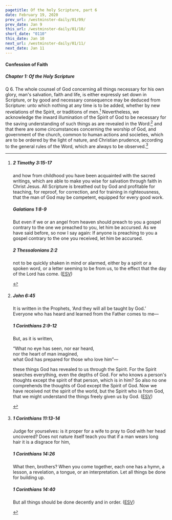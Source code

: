 ```yaml
---
pagetitle: Of the holy Scripture, part 6
date: February 19, 2020
prev_url: /westminster-daily/01/09/
prev_date: Jan 9
this_url: /westminster-daily/01/10/
short_date: "0110"
this_date: Jan 10
next_url: /westminster-daily/01/11/
next_date: Jan 11
---
```


#### Confession of Faith

##### Chapter 1: Of the Holy Scripture

<span class="q">Q 6.</span> The whole counsel of God concerning all things necessary for his own glory, man's salvation, faith and life, is either expressly set down in Scripture, or by good and necessary consequence may be deduced from Scripture: unto which nothing at any time is to be added, whether by new revelations of the Spirit, or traditions of men.[^fnref:wcf1] Nevertheless, we acknowledge the inward illumination of the Spirit of God to be necessary for the saving understanding of such things as are revealed in the Word:[^fnref:wcf2] and that there are some circumstances concerning the worship of God, and government of the church, common to human actions and societies, which are to be ordered by the light of nature, and Christian prudence, according to the general rules of the Word, which are always to be observed.[^fnref:wcf3]

[^fnref:wcf1]: <div class="esv"><h5>2 Timothy 3:15-17</h5> <div class="esv-text"><p id="p55003015.01-1">and how from childhood you have been acquainted with the sacred writings, which are able to make you wise for salvation through faith in Christ Jesus. All Scripture is breathed out by God and profitable for teaching, for reproof, for correction, and for training in righteousness, that the man of God may be competent, equipped for every good work.</p> </div><h5>Galatians 1:8-9</h5> <div class="esv-text"><p id="p48001008.01-2">But even if we or an angel from heaven should preach to you a gospel contrary to the one we preached to you, let him be accursed. As we have said before, so now I say again: If anyone is preaching to you a gospel contrary to the one you received, let him be accursed.</p> </div><h5>2 Thessalonians 2:2</h5> <div class="esv-text"><p id="p53002002.01-3">not to be quickly shaken in mind or alarmed, either by a spirit or a spoken word, or a letter seeming to be from us, to the effect that the day of the Lord has come.  (<a href="http://www.esv.org" class="copyright">ESV</a>)</p> </div> </div>

[^fnref:wcf2]: <div class="esv"><h5>John 6:45</h5> <div class="esv-text"><p id="p43006045.01-1"><span class="woc">It is written in the Prophets, &#8216;And they will all be taught by God.&#8217; Everyone who has heard and learned from the Father comes to me&#8212;</span></p> </div><h5>1 Corinthians 2:9-12</h5> <div class="esv-text"><p id="p46002009.01-2">But, as it is written,</p> <div class="block-indent"> <p class="line-group" id="p46002009.06-2">&#8220;What no eye has seen, nor ear heard,<br /> <span class="indent"></span>nor the heart of man imagined,<br /> what God has prepared for those who love him&#8221;&#8212;</p> </div>  <p class="same-paragraph" id="p46002010.01-2">these things God has revealed to us through the Spirit. For the Spirit searches everything, even the depths of God. For who knows a person's thoughts except the spirit of that person, which is in him? So also no one comprehends the thoughts of God except the Spirit of God. Now we have received not the spirit of the world, but the Spirit who is from God, that we might understand the things freely given us by God.  (<a href="http://www.esv.org" class="copyright">ESV</a>)</p> </div> </div>

[^fnref:wcf3]: <div class="esv"><h5>1 Corinthians 11:13-14</h5> <div class="esv-text"><p id="p46011013.01-1">Judge for yourselves: is it proper for a wife to pray to God with her head uncovered? Does not nature itself teach you that if a man wears long hair it is a disgrace for him,</p> </div><h5>1 Corinthians 14:26</h5> <div class="esv-text"> <p id="p46014026.03-2">What then, brothers? When you come together, each one has a hymn, a lesson, a revelation, a tongue, or an interpretation. Let all things be done for building up.</p> </div><h5>1 Corinthians 14:40</h5> <div class="esv-text"><p id="p46014040.01-3">But all things should be done decently and in order.  (<a href="http://www.esv.org" class="copyright">ESV</a>)</p> </div> </div>

